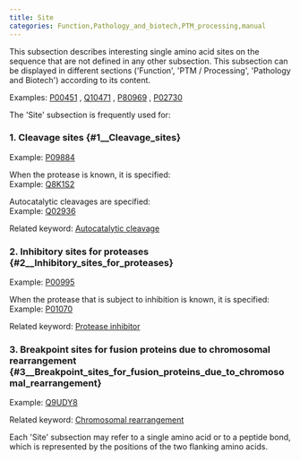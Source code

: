 ```yaml
---
title: Site
categories: Function,Pathology_and_biotech,PTM_processing,manual
---
```


This subsection describes interesting single amino acid sites on the sequence that are not defined in any other subsection. This subsection can be displayed in different sections ('Function', 'PTM / Processing', 'Pathology and Biotech') according to its content.

Examples: [P00451](http://www.uniprot.org/uniprotkb/P00451) , [Q10471](http://www.uniprot.org/uniprotkb/Q10471) , [P80969](http://www.uniprot.org/uniprotkb/P80969) , [P02730](http://www.uniprot.org/uniprotkb/P02730)

The 'Site' subsection is frequently used for:

### 1. Cleavage sites {#1\_\_Cleavage_sites}

Example: [P09884](http://www.uniprot.org/uniprotkb/P09884)

When the protease is known, it is specified:  
Example: [Q8K1S2](http://www.uniprot.org/uniprotkb/Q8K1S2)

Autocatalytic cleavages are specified:  
Example: [Q02936](http://www.uniprot.org/uniprotkb/Q02936)

Related keyword: [Autocatalytic cleavage](http://www.uniprot.org/keywords/68)

### 2. Inhibitory sites for proteases {#2\_\_Inhibitory_sites_for_proteases}

Example: [P00995](http://www.uniprot.org/uniprotkb/P00995)

When the protease that is subject to inhibition is known, it is specified:  
Example: [P01070](http://www.uniprot.org/uniprotkb/P01070)

Related keyword: [Protease inhibitor](http://www.uniprot.org/keywords/646)

### 3. Breakpoint sites for fusion proteins due to chromosomal rearrangement {#3\_\_Breakpoint_sites_for_fusion_proteins_due_to_chromosomal_rearrangement}

Example: [Q9UDY8](http://www.uniprot.org/uniprotkb/Q9UDY8)

Related keyword: [Chromosomal rearrangement](http://www.uniprot.org/keywords/160)

Each 'Site' subsection may refer to a single amino acid or to a peptide bond, which is represented by the positions of the two flanking amino acids.

